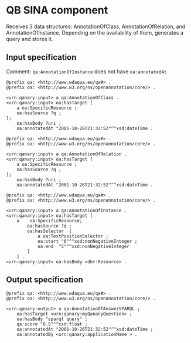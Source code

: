 # QB SINA component

Receives 3 data structures: AnnotationOfClass, AnnotationOfRelation, and AnnotationOfInstance. Depending on the availability of them, generates a query and stores it.

## Input specification

Comment: `qa:AnnotationOfInstance` does not have `oa:annotatedAt`

```ttl
@prefix qa: <http://www.wdaqua.eu/qa#> .
@prefix oa: <http://www.w3.org/ns/openannotation/core/> .

<urn:qanary:input> a qa:AnnotationOfClass .
<urn:qanary:input> oa:hasTarget [
    a oa:SpecificResource ;
    oa:hasSource ?q ;
];
    oa:hasBody ?uri ;
    oa:annotatedAt "2001-10-26T21:32:52"^^xsd:dateTime .
```

```ttl
@prefix qa: <http://www.wdaqua.eu/qa#> .
@prefix oa: <http://www.w3.org/ns/openannotation/core/> .

<urn:qanary:input> a qa:AnnotationOfRelation .
<urn:qanary:input> oa:hasTarget [
    a oa:SpecificResource ;
    oa:hasSource ?q ;
];
    oa:hasBody ?uri ;
    oa:annotatedAt "2001-10-26T21:32:52"^^xsd:dateTime .
```

```ttl
@prefix qa: <http://www.wdaqua.eu/qa#> .
@prefix oa: <http://www.w3.org/ns/openannotation/core/> .

<urn:qanary:input> a qa:AnnotationOfInstance .
<urn:qanary:input> oa:hasTarget [
    a    oa:SpecificResource;
        oa:hasSource ?q ;
        oa:hasSelector  [
            a oa:TextPositionSelector ;
            oa:start "0"^^xsd:nonNegativeInteger ;
            oa:end  "5"^^xsd:nonNegativeInteger
        ]
    ] .
<urn:qanary:input> oa:hasBody <dbr:Resource> .
```

## Output specification

```ttl
@prefix qa: <http://www.wdaqua.eu/qa#> .
@prefix oa: <http://www.w3.org/ns/openannotation/core/> .

<urn:qanary:output> a qa:AnnotationOfAnswerSPARQL ;
    oa:hasTarget <urn:qanary:myQanaryQuestion> ;
    oa:hasBody "sparql query" ;
    qa:score "0.5"^^xsd:float ;
    oa:annotatedAt "2001-10-26T21:32:52"^^xsd:dateTime ;
    oa:annotatedBy <urn:qanary:applicationName > .
```
